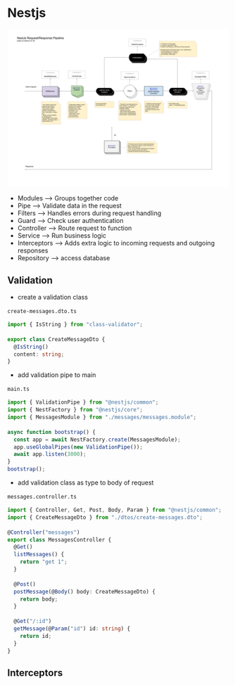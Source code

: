 # Nestjs

![overview](doc.jpg)

- Modules --> Groups together code
- Pipe --> Validate data in the request
- Filters --> Handles errors during request handling
- Guard --> Check user authentication
- Controller --> Route request to function
- Service --> Run business logic
- Interceptors --> Adds extra logic to incoming requests and outgoing responses
- Repository --> access database

## Validation

- create a validation class

`create-messages.dto.ts`

```ts
import { IsString } from "class-validator";

export class CreateMessageDto {
  @IsString()
  content: string;
}
```

- add validation pipe to main

`main.ts`

```ts
import { ValidationPipe } from "@nestjs/common";
import { NestFactory } from "@nestjs/core";
import { MessagesModule } from "./messages/messages.module";

async function bootstrap() {
  const app = await NestFactory.create(MessagesModule);
  app.useGlobalPipes(new ValidationPipe());
  await app.listen(3000);
}
bootstrap();
```

- add validation class as type to body of request

`messages.controller.ts`

```ts
import { Controller, Get, Post, Body, Param } from "@nestjs/common";
import { CreateMessageDto } from "./dtos/create-messages.dto";

@Controller("messages")
export class MessagesController {
  @Get()
  listMessages() {
    return "get 1";
  }

  @Post()
  postMessage(@Body() body: CreateMessageDto) {
    return body;
  }

  @Get("/:id")
  getMessage(@Param("id") id: string) {
    return id;
  }
}
```

## Interceptors
